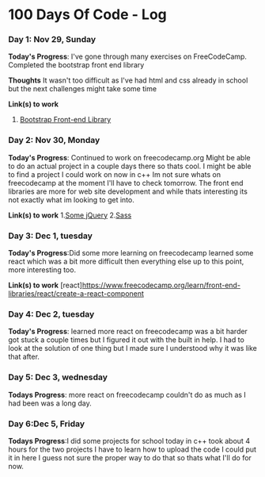 # 100 Days Of Code - Log

### Day 1: Nov 29, Sunday

**Today's Progress**: I've gone through many exercises on FreeCodeCamp. Completed the bootstrap front end library

**Thoughts** It wasn't too difficult as I've had html and css already in school but the next challenges might take some time

**Link(s) to work**
1. [Bootstrap Front-end Library](https://www.freecodecamp.org/learn/front-end-libraries/bootstrap/)

### Day 2: Nov 30, Monday

**Today's Progress**: Continued to work on freecodecamp.org Might be able to do an actual project in a couple days there so thats cool. I might be able to find a project I could work on now in c++ Im not sure whats on freecodecamp at the moment I'll have to check tomorrow. The front end libraries are more for web site development and while thats interesting its not exactly what im looking to get into.

**Link(s) to work**
1.[Some jQuery](https://www.freecodecamp.org/learn/front-end-libraries/jquery/)
2.[Sass](https://www.freecodecamp.org/learn/front-end-libraries/sass/)


### Day 3: Dec 1, tuesday

**Today's Progress**:Did some more learning on freecodecamp learned some react which was a bit more difficult then everything else up to this point, more interesting too.

**Link(s) to work**
[react]https://www.freecodecamp.org/learn/front-end-libraries/react/create-a-react-component

### Day 4: Dec 2, tuesday

**Today's Progress**: learned more react on freecodecamp was a bit harder got stuck a couple times but I figured it out with the built in help.
I had to look at the solution of one thing but I made sure I understood why it was like that after.

### Day 5: Dec 3, wednesday

**Todays Progress**: more react on freecodecamp couldn't do as much as I had been was a long day.

### Day 6:Dec 5, Friday

**Todays Progress**:I did some projects for school today in c++ took about 4 hours for the two projects I have to learn how to upload the code I could put it in here I guess not sure the proper way to do that so thats what I'll do for now.


